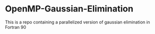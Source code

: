 # OpenMP-Gaussian-Elimination
This is a repo containing a parallelized version of gaussian elimination in Fortran 90
